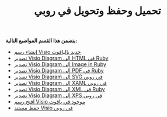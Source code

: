 ﻿---
title: تحميل وحفظ وتحويل في روبي
type: docs
weight: 10
url: /ar/java/loading-saving-and-converting-in-ruby/
---
**يتضمن هذا القسم المواضيع التالية:**

- [إنشاء رسم Visio جديد بالياقوت](/diagram/ar/java/creating-a-new-visio-drawing-in-ruby/)
- [تصدير Visio Diagram إلى HTML في Ruby](/diagram/ar/java/export-visio-diagram-to-html-in-ruby/)
- [تصدير Visio Diagram إلى Image in Ruby](/diagram/ar/java/export-visio-diagram-to-image-in-ruby/)
- [تصدير Visio Diagram إلى PDF في Ruby](/diagram/ar/java/export-visio-diagram-to-pdf-in-ruby/)
- [تصدير Visio Diagram إلى SVG في روبي](/diagram/ar/java/export-visio-diagram-to-svg-in-ruby/)
- [تصدير Visio Diagram إلى XAML في روبي](/diagram/ar/java/export-visio-diagram-to-xaml-in-ruby/)
- [تصدير Visio Diagram إلى XML في Ruby](/diagram/ar/java/export-visio-diagram-to-xml-in-ruby/)
- [تصدير Visio Diagram إلى XPS في روبي](/diagram/ar/java/export-visio-diagram-to-xps-in-ruby/)
- [افتح رسم Visio موجود في ياقوت](/diagram/ar/java/open-an-existing-visio-drawing-in-ruby/)
- [حفظ مستند Visio في روبي](/diagram/ar/java/saving-visio-document-in-ruby/)
